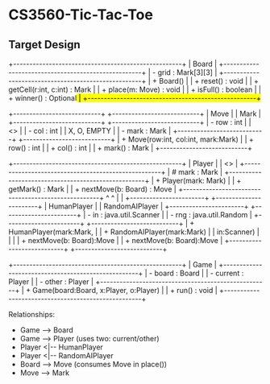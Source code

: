 # CS3560-Tic-Tac-Toe

## Target Design
+----------------------------------------------------+
|                      Board                         |
+----------------------------------------------------+
| - grid : Mark[3][3]                                |
+----------------------------------------------------+
| + Board()                                          |
| + reset()                     : void               |
| + getCell(r:int, c:int)       : Mark               |
| + place(m: Move)              : void               |
| + isFull()                    : boolean            |
| + winner()                    : Optional<Mark>     |
+----------------------------------------------------+


+---------------------------+          +---------------------------+
|           Move            |          |           Mark            |
+---------------------------+          +---------------------------+
| - row  : int              |          | <<enum>>                  |
| - col  : int              |          | X, O, EMPTY               |
| - mark : Mark             |          +---------------------------+
+---------------------------+
| + Move(row:int, col:int, mark:Mark) |
| + row()  : int            |
| + col()  : int            |
| + mark() : Mark           |
+---------------------------+


+----------------------------------------------------+
|                     Player                         |
|                   <<abstract>>                     |
+----------------------------------------------------+
| # mark : Mark                                      |
+----------------------------------------------------+
| + Player(mark: Mark)                               |
| + getMark()             : Mark                     |
| + nextMove(b: Board)    : Move                     |
+----------------------------------------------------+
                 ^                         ^
                 |                         |
     +-----------------------+   +-----------------------+
     |      HumanPlayer      |   |    RandomAIPlayer     |
     +-----------------------+   +-----------------------+
     | - in : java.util.Scanner | | - rng : java.util.Random |
     +-----------------------+   +---------------------------+
     | + HumanPlayer(mark:Mark,  | | + RandomAIPlayer(mark:Mark) |
     |   in:Scanner)             | |                           |
     | + nextMove(b: Board):Move | | + nextMove(b: Board):Move |
     +---------------------------+ +---------------------------+


+----------------------------------------------------+
|                        Game                         |
+----------------------------------------------------+
| - board   : Board                                   |
| - current : Player                                   |
| - other   : Player                                   |
+----------------------------------------------------+
| + Game(board:Board, x:Player, o:Player)             |
| + run() : void                                      |
+----------------------------------------------------+


Relationships:
- Game --> Board
- Game --> Player (uses two: current/other)
- Player <|-- HumanPlayer
- Player <|-- RandomAIPlayer
- Board --> Move (consumes Move in place())
- Move --> Mark
